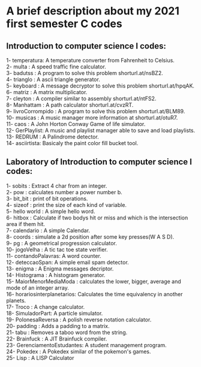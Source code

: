 # A brief description about my 2021 first semester C codes 
## Introduction to computer science I codes:
1-  temperatura: A temperature converter from Fahrenheit to Celsius.<br>
2-  multa      : A speed traffic fine calculator.<br>
3-  badutss    : A program to solve this problem shorturl.at/nsBZ2.<br>
4-  trianglo   : A ascii triangle generator.<br>
5-  keyboard   : A message decryptor to solve this problem shorturl.at/hpqAK.<br>
6-  matriz     : A matrix multiplicator.<br>
7-  cleyton    : A compiler similar to assembly shorturl.at/ntFS2.<br>
8-  Manhattam  : A path calculator shorturl.at/cvzRT.<br>
9-  livroCorrompido : A program to solve this problem shorturl.at/BLM89.<br>
10- musicas    : A music manager more information at shorturl.at/otuR7.<br>
11- caos       : A John Horton Conway Game of life simulator.<br>
12- GerPlaylist: A music and playlist manager able to save and load playlists.<br>
13- REDRUM     : A Palindrome detector.<br>
14- asciirtista: Basicaly the paint color fill bucket tool.<br>

## Laboratory of Introduction to computer science I codes:
1-  sobits      : Extract 4 char from an integer.<br>
2-  pow         : calculates number a power number b.<br>
3-  bit_bit     : print of bit operations.<br>
4-  sizeof      : print the size of each kind of variable.<br>
5-  hello world : A simple hello word.<br>
6-  hitbox      : Calculate if two bodys hit or miss and which is the intersection area if them hit.<br>
7-  calendario  : A simple Calendar.<br>
8-  coords      : simulate a 2d position after some key presses(W A S D).<br>
9-  pg          : A geometrical progression calculator.<br>
10- jogoVelha   : A tic tac toe state verifier.<br>
11- contandoPalavras: A word counter.<br>
12- deteccaoSpan: A simple email spam detector.<br>
13- enigma      : A Enigma messages decriptor.<br>
14- Histograma  : A histogram generator.<br>
15- MaiorMenorMediaModa : calculates the lower, bigger, average and mode of an integer array.<br>
16- horariosinterplanetarios: Calculates the time equivalency in another planets.<br>
17- Troco        : A change calculator.<br>
18- SimuladorPart: A particle simulator.<br>
19- PolonesaReversa : A polish reverse notation calculator.<br>
20- padding      : Adds a padding to a matrix.<br>
21- tabu         : Removes a taboo word from the string.<br>
22- Brainfuck    : A JIT Brainfuck compiler.<br>
23- GerenciamentoEstudantes: A student management program.<br>
24- Pokedex      : A Pokedex similar of the pokemon's games.<br>
25- Lisp         : A LISP Calculator
